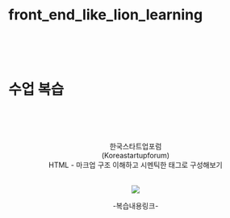 # front_end_like_lion_learning
<br>
<br>
<br>
 
<h1>수업 복습</h1><br>
<br>
<br>

<p align="center">
한국스타트업포럼<br>
(Koreastartupforum)<br>
HTML - 마크업 구조 이해하고 시멘틱한 태그로 구성해보기 
<br>
<br>


<p align="center">
<a href="https://chry8822.github.io/front_end_like_lion_learning/html%20%EA%B3%BC%EC%A0%9C%20-%20%EC%82%AC%EC%9D%B4%ED%8A%B8%20%EB%A7%88%ED%81%AC%EC%97%85/koreaStartupForum.html">
<img src="https://img.shields.io/badge/HTML5-E34F26?style=flat-square&logo=HTML5&logoColor=white"/></a> 

</p>
<p align="center">
-복습내용링크-

<br>
<br>
<br>
